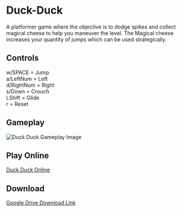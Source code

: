 # Duck-Duck
A platformer game where the objective is to dodge spikes and collect magical cheese to help you maneuver the level. The Magical cheese increases your quantity of jumps which can be used strategically.

<h2>Controls</h2>
<p>w/SPACE = Jump<br>
a/LeftNum = Left<br>
d/RightNum = Right<br>
s/Down = Crouch<br>
LShift = Glide<br>
r = Reset</p>

<h2>Gameplay</h2>
<img src="https://codehs.com/uploads/c41202d5cfc25da73ce852b0b2c999ca" alt="Duck Duck Gameplay Image">

<h2>Play Online</h2>
<a href="https://liluo.io/jaaxb/duck-duck--iv-">Duck Duck Online</a>

<h2>Download</h2>
<a href="https://drive.google.com/file/d/1mZhWjR4yd5-pHE26tCrVmVf2Xf0MklPN/view?usp=share_link">Google Drive Download Link</a>
